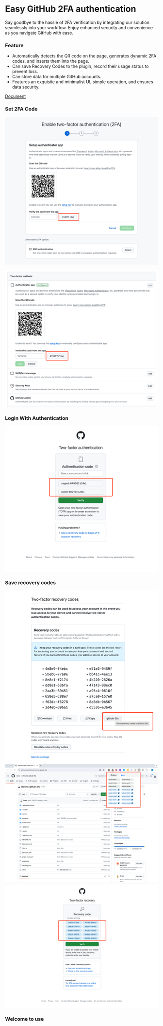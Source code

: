 # Easy GitHub 2FA authentication

Say goodbye to the hassle of 2FA verification by integrating our solution seamlessly into your workflow. Enjoy enhanced security and convenience as you navigate GitHub with ease.

### Feature
- Automatically detects the QR code on the page, generates dynamic 2FA codes, and inserts them into the page.
- Can save Recovery Codes to the plugin, record their usage status to prevent loss.
- Can store data for multiple GitHub accounts.
- Features an exquisite and minimalist UI, simple operation, and ensures data security.

[Document](https://github.com/Dolov/chrome-github-2fa/issues/1)

### Set 2FA Code
![img](./screenshots/WX20240416-093157@2x.png)

![img](./screenshots/WX20240416-095619@2x.png)

### Login With Authentication
![img](./screenshots/WX20240416-111958@2x.png)

### Save recovery codes
![img](./screenshots/WX20240416-100522@2x.png)
![img](./screenshots/WX20240418-110208@2x.png)
![img](./screenshots/WX20240418-114311@2x.png)

### Welcome to use
